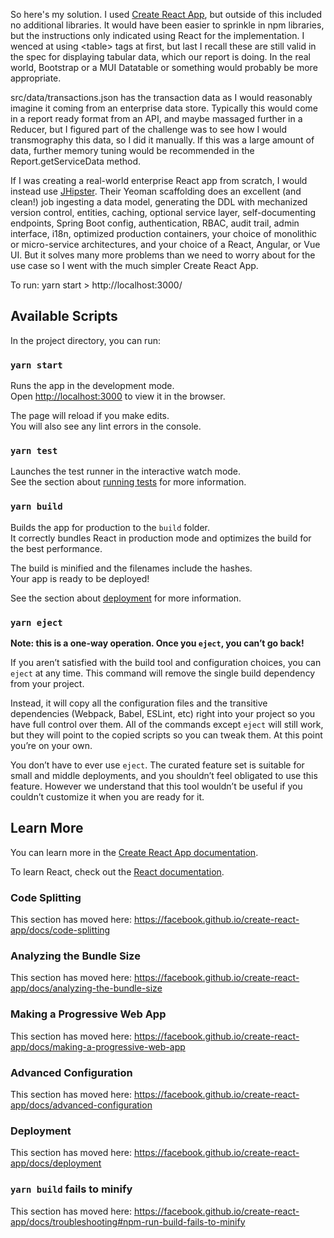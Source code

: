 So here's my solution.  I used [Create React App](https://github.com/facebook/create-react-app), but outside of this included
no additional libraries.  It would have been easier to sprinkle in npm libraries, but the instructions only indicated using
React for the implementation.  I wenced at using &lt;table> tags at first, but last I recall these are still valid in the spec for displaying tabular data, which our report is doing.  In the real world, Bootstrap or a MUI Datatable or something would probably be more appropriate.

src/data/transactions.json has the transaction data as I would reasonably imagine it coming from an enterprise data store.  Typically this would come in a report ready format from an API, and maybe massaged further in a Reducer, but I figured part of the challenge was to see how I would transmography this data, so I did it manually.  If this was a large amount of data, further memory tuning would be recommended in the Report.getServiceData method.

If I was creating a real-world enterprise React app from scratch, I would instead use [JHipster](https://www.jhipster.tech/).  Their Yeoman scaffolding does an excellent (and clean!) job ingesting a data model, generating the DDL with mechanized version control, entities, caching, optional service layer, self-documenting endpoints, Spring Boot config, authentication, RBAC, audit trail, admin interface, i18n, optimized production containers, your choice of monolithic or micro-service architectures, and your choice of a React, Angular, or Vue UI.  But it solves many more problems than we need to worry about for the use case so I went with the much simpler Create React App.

To run:
yarn start > http://localhost:3000/

## Available Scripts

In the project directory, you can run:

### `yarn start`

Runs the app in the development mode.<br />
Open [http://localhost:3000](http://localhost:3000) to view it in the browser.

The page will reload if you make edits.<br />
You will also see any lint errors in the console.

### `yarn test`

Launches the test runner in the interactive watch mode.<br />
See the section about [running tests](https://facebook.github.io/create-react-app/docs/running-tests) for more information.

### `yarn build`

Builds the app for production to the `build` folder.<br />
It correctly bundles React in production mode and optimizes the build for the best performance.

The build is minified and the filenames include the hashes.<br />
Your app is ready to be deployed!

See the section about [deployment](https://facebook.github.io/create-react-app/docs/deployment) for more information.

### `yarn eject`

**Note: this is a one-way operation. Once you `eject`, you can’t go back!**

If you aren’t satisfied with the build tool and configuration choices, you can `eject` at any time. This command will remove the single build dependency from your project.

Instead, it will copy all the configuration files and the transitive dependencies (Webpack, Babel, ESLint, etc) right into your project so you have full control over them. All of the commands except `eject` will still work, but they will point to the copied scripts so you can tweak them. At this point you’re on your own.

You don’t have to ever use `eject`. The curated feature set is suitable for small and middle deployments, and you shouldn’t feel obligated to use this feature. However we understand that this tool wouldn’t be useful if you couldn’t customize it when you are ready for it.

## Learn More

You can learn more in the [Create React App documentation](https://facebook.github.io/create-react-app/docs/getting-started).

To learn React, check out the [React documentation](https://reactjs.org/).

### Code Splitting

This section has moved here: https://facebook.github.io/create-react-app/docs/code-splitting

### Analyzing the Bundle Size

This section has moved here: https://facebook.github.io/create-react-app/docs/analyzing-the-bundle-size

### Making a Progressive Web App

This section has moved here: https://facebook.github.io/create-react-app/docs/making-a-progressive-web-app

### Advanced Configuration

This section has moved here: https://facebook.github.io/create-react-app/docs/advanced-configuration

### Deployment

This section has moved here: https://facebook.github.io/create-react-app/docs/deployment

### `yarn build` fails to minify

This section has moved here: https://facebook.github.io/create-react-app/docs/troubleshooting#npm-run-build-fails-to-minify

